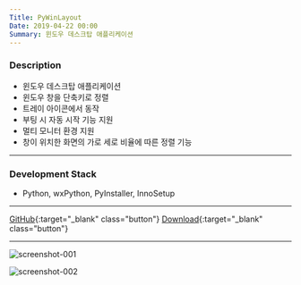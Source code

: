 ```yaml
---
Title: PyWinLayout
Date: 2019-04-22 00:00
Summary: 윈도우 데스크탑 애플리케이션
---
```


### Description

* 윈도우 데스크탑 애플리케이션
* 윈도우 창을 단축키로 정렬
* 트레이 아이콘에서 동작
* 부팅 시 자동 시작 기능 지원
* 멀티 모니터 환경 지원
* 창이 위치한 화면의 가로 세로 비율에 따른 정렬 기능

---

### Development Stack

* Python, wxPython, PyInstaller, InnoSetup

---

[GitHub](https://github.com/peppy0510/PyWinLayout){:target="_blank" class="button"}
[Download](https://github.com/peppy0510/PyWinLayout/releases){:target="_blank" class="button"}

---

![screenshot-001](https://user-images.githubusercontent.com/21299773/64308026-790de880-cf87-11e9-9165-12ccef82026f.png)

![screenshot-002](https://user-images.githubusercontent.com/21299773/64308026-790de880-cf87-11e9-9165-12ccef82026f.png)
